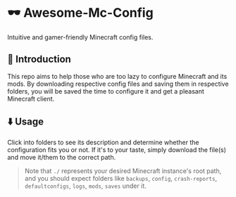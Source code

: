 # 🕶️ Awesome-Mc-Config
Intuitive and gamer-friendly Minecraft config files.

## 📖 Introduction
This repo aims to help those who are too lazy to configure Minecraft and its mods. By downloading respective config files and saving them in respective folders, you will be saved the time to configure it and get a pleasant Minecraft client.

## ⬇️ Usage
Click into folders to see its description and determine whether the configuration fits you or not. If it's to your taste, simply download the file(s) and move it/them to the correct path.

> Note that `./` represents your desired Minecraft instance's root path, and you should expect folders like `backups`, `config`, `crash-reports`, `defaultconfigs`, `logs`, `mods`, `saves` under it.
